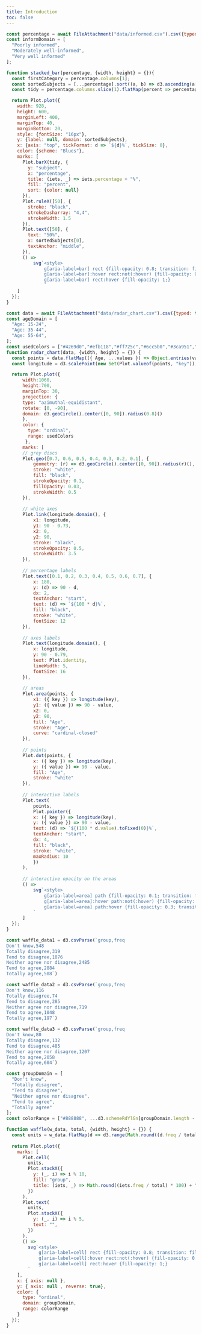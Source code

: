 ```yaml
---
title: Introduction
toc: false
---
```

```js
const percentage = await FileAttachment("data/informed.csv").csv({typed: true});
const informDomain = [
  "Poorly informed",
  "Moderately well-informed",
  "Very well informed"
];

function stacked_bar(percentage, {width, height} = {}){
  const firstCategory = percentage.columns[1];
  const sortedSubjects = [...percentage].sort((a, b) => d3.ascending(a[firstCategory], b[firstCategory])).map(d => d.name);
  const tidy = percentage.columns.slice(1).flatMap(percent => percentage.map(d => ({subject: d.name, percent, percentage: d[percent]})));

  return Plot.plot({
    width: 928,
    height: 600,
    marginLeft: 400,
    marginTop: 40,
    marginBottom: 20,
    style: {fontSize: "16px"},
    y: {label: null, domain: sortedSubjects},
    x: {axis: "top", tickFormat: d => `${d}%`, tickSize: 0},
    color: {scheme: "Blues"},
    marks: [
      Plot.barX(tidy, {
        y: "subject",
        x: "percentage",
        title: (iets, _) => iets.percentage + "%",
        fill: "percent",
        sort: {color: null}
      }),
      Plot.ruleX([50], {
        stroke: "black",
        strokeDasharray: "4,4",
        strokeWidth: 1.5
      }),
      Plot.text([50], {
        text: "50%",
        x: sortedSubjects[0],
        textAnchor: "middle",
      }),
      () =>
          svg`<style>
              g[aria-label=bar] rect {fill-opacity: 0.8; transition: fill-opacity .2s; cursor: pointer}
              g[aria-label=bar]:hover rect:not(:hover) {fill-opacity: 0.3;}
              g[aria-label=bar] rect:hover {fill-opacity: 1;}
              `
    ]
  });
}
```


```js
const data = await FileAttachment("data/radar_chart.csv").csv({typed: true});
const ageDomain = [
  "Age: 15-24",
  "Age: 35-44",
  "Age: 55-64",
];
const usedColors = ["#4269d0","#efb118","#ff725c","#6cc5b0","#3ca951","#ff8ab7","#a463f2","#97bbf5","#9c6b4e","#9498a0"];
function radar_chart(data, {width, height} = {}) {
  const points = data.flatMap(({ Age, ...values }) => Object.entries(values).map(([key, value]) => ({ Age, key, value })))
  const longitude = d3.scalePoint(new Set(Plot.valueof(points, "key")), [180, -180]).padding(0.5).align(1)

  return Plot.plot({
      width:1060,
      height:700,
      marginTop: 30,
      projection: {
      type: "azimuthal-equidistant",
      rotate: [0, -90],
      domain: d3.geoCircle().center([0, 90]).radius(0.8)()
      },
      color: {
        type: "ordinal",
        range: usedColors
       },
      marks: [
      // grey discs
      Plot.geo([0.7, 0.6, 0.5, 0.4, 0.3, 0.2, 0.1], {
          geometry: (r) => d3.geoCircle().center([0, 90]).radius(r)(),
          stroke: "white",
          fill: "black",
          strokeOpacity: 0.3,
          fillOpacity: 0.03,
          strokeWidth: 0.5
      }),
  
      // white axes
      Plot.link(longitude.domain(), {
          x1: longitude,
          y1: 90 - 0.73,
          x2: 0,
          y2: 90,
          stroke: "black",
          strokeOpacity: 0.5,
          strokeWidth: 3.5
      }),
  
      // percentage labels
      Plot.text([0.1, 0.2, 0.3, 0.4, 0.5, 0.6, 0.7], {
          x: 180,
          y: (d) => 90 - d,
          dx: 2,
          textAnchor: "start",
          text: (d) => `${100 * d}%`,
          fill: "black",
          stroke: "white",
          fontSize: 12
      }),
  
      // axes labels
      Plot.text(longitude.domain(), {
          x: longitude,
          y: 90 - 0.79,
          text: Plot.identity,
          lineWidth: 5,
          fontSize: 16
      }),
  
      // areas
      Plot.area(points, {
          x1: ({ key }) => longitude(key),
          y1: ({ value }) => 90 - value,
          x2: 0,
          y2: 90,
          fill: "Age",
          stroke: "Age",
          curve: "cardinal-closed"
      }),
  
      // points
      Plot.dot(points, {
          x: ({ key }) => longitude(key),
          y: ({ value }) => 90 - value,
          fill: "Age",
          stroke: "white"
      }),
  
      // interactive labels
      Plot.text(
          points,
          Plot.pointer({
          x: ({ key }) => longitude(key),
          y: ({ value }) => 90 - value,
          text: (d) => `${(100 * d.value).toFixed(0)}%`,
          textAnchor: "start",
          dx: 4,
          fill: "black",
          stroke: "white",
          maxRadius: 10
          })
      ),
  
      // interactive opacity on the areas
      () =>
          svg`<style>
              g[aria-label=area] path {fill-opacity: 0.1; transition: fill-opacity .2s;}
              g[aria-label=area]:hover path:not(:hover) {fill-opacity: 0.05; transition: fill-opacity .2s;}
              g[aria-label=area] path:hover {fill-opacity: 0.3; transition: fill-opacity .2s;}
          `
      ]
  });
}
```

```js
const waffle_data1 = d3.csvParse(`group,freq
Don't know,548
Totally disagree,319
Tend to disagree,1076
Neither agree nor disagree,2485
Tend to agree,2884
Totally agree,508`)

const waffle_data2 = d3.csvParse(`group,freq
Don't know,116
Totally disagree,74
Tend to disagree,285
Neither agree nor disagree,719
Tend to agree,1048
Totally agree,197`)

const waffle_data3 = d3.csvParse(`group,freq
Don't know,80
Totally disagree,132
Tend to disagree,485
Neither agree nor disagree,1207
Tend to agree,2058
Totally agree,604`)

const groupDomain = [
  "Don't know",
  "Totally disagree",
  "Tend to disagree",
  "Neither agree nor disagree",
  "Tend to agree",
  "Totally agree"
];
const colorRange = ["#888888", ...d3.schemeRdYlGn[groupDomain.length - 1]];

function waffle(w_data, total, {width, height} = {}) {
  const units = w_data.flatMap(d => d3.range(Math.round((d.freq / total) * 100)).map(() => d));
  
  return Plot.plot({
    marks: [
      Plot.cell(
        units,
        Plot.stackX({
          y: (_, i) => i % 10,
          fill: "group",
          title: (iets, _) => Math.round((iets.freq / total) * 100) + "%"
        })
      ),
      Plot.text(
        units,
        Plot.stackX({
          y: (_, i) => i % 5,
          text: "",
        })
      ),
      () =>
        svg`<style>
            g[aria-label=cell] rect {fill-opacity: 0.8; transition: fill-opacity .2s; cursor: pointer}
            g[aria-label=cell]:hover rect:not(:hover) {fill-opacity: 0.3;}
            g[aria-label=cell] rect:hover {fill-opacity: 1;}
        `
    ],
    x: { axis: null },
    y: { axis: null , reverse: true},
    color: {
      type: "ordinal",
      domain: groupDomain,
      range: colorRange
    }
  });
}
```
<div class="hero">
  <h1>European citizens: knowledge and attitudes towards science and technology</h1>
</div>

<h4>How do Europeans perceive science and technology? What do they know, value, and expect from scientific advancements? This dataset presents the results of a wide-ranging European survey on public attitudes toward science and technology. It was conducted in 2024 and covers key themes such as knowledge and interest in science, perceptions of its impact on society, trust in scientific institutions, inclusiveness and diversity in science, and views on emerging technologies like artificial intelligence.</h4>
<br>
<br>
<h4>Alongside a general introduction, this site also features two dedicated sections for deeper exploration:
In the <b>Explore section</b>, you can interact with an EU map and a series of charts to compare country-level responses on key questions.
In the <b>Social section</b>, we take a closer look at regional differences—comparing how various country groups view regulation, gender equality in science, and the future of jobs in an AI-driven world. These interactive visualizations aim to make complex survey data accessible, engaging, and useful for anyone interested in how science is perceived across Europe.
<br>
<br>
<h4>Explore the data to see how perspectives differ by age, education, and region—and discover what the numbers say about the future relationship between science and society in Europe.</h4>

<br><h2>How well is the European citizen informed?</h2>
<br>
<h4>This stacked bar chart shows how well-informed citizens feel about different science and technology topics. Each bar represents a topic and is divided into 3 categories summing up to 100%.</h4>
<br>
<h4>The dotted line at 50% helps you quickly see whether the majority of people feel at least somewhat informed about a topic—or not. Hover over each segment for exact percentages.</h4>

<div class="card">
  <div class="chart-title">For each of the following, please indicate whether you are...</div>
  <div class="mt-4">
        ${Plot.legend({
          color: {
            type: "ordinal",
            domain: informDomain,
            scheme: "Blues" 
          },
          columns: 4,
          style: {
              fontSize: "14px",
              spacing: "0.5rem"
            }
        })}
  </div>
  ${resize((width) => stacked_bar(percentage, {width}))}
</div>
<h4>The data reveals clear differences in how informed citizens feel about various societal and scientific topics. Overall, there is a trend suggesting that individuals feel less informed about scientific and technological matters than about more commonly discussed subjects like politics or sports.</h4>
<br>
<br>
<h4><b>Medical discoveries</b> and <b>scientific or technological developments</b> are areas where citizens report feeling the least informed. Nearly half of respondents (48%) feel poorly informed about medical breakthroughs, and 44% say the same about scientific and technological developments. Only 10–11% feel very well informed in these categories. This indicates a significant gap in public engagement or accessibility to information in the fields most closely tied to innovation and public health.</h4>
<br>
<br>
<h4>In contrast, <b>sports news</b> and <b>culture and arts</b> evoke stronger feelings of being informed. These topics show higher percentages in the very well informed category, with 26% for sports and 12% for culture, suggesting that people may have easier access to or more interest in these areas through media and daily conversations.</h4>
<br>
<br>
<h4><b>Politics</b> and <b>environmental issues</b>, which frequently dominate public discourse, show a relatively more balanced spread. A majority of citizens report being moderately well-informed (51–56%), and around a quarter feel very well informed. This suggests that while people may engage with these topics, the complexity or polarized nature of political and environmental discussions might limit a broader sense of deep understanding.</h4>
<br>
<br>
<h4>The results underline a need for improved science communication, particularly in the fields of medicine and technology, where innovation directly affects public well-being. Making complex topics more accessible and engaging through trustworthy sources could help bridge the current knowledge gap and empower citizens to better navigate societal changes driven by scientific advancements.</h4>

<br><h2>How do European citizens gather information?</h2>
<br>
<h4>This radar chart shows the main sources of information used by different age groups to stay up to date with science and technology. Each axis represents a different source and the lines show how frequently each age group relies on them.</h4>
<br>
<h4>The chart makes it easy to compare patterns across age groups and spot generational differences in information habits.</h4>

<div class="card">
  <div class="chart-title">What are the two main sources that you use the most to stay up to date?</div>
  <div class="grid">
    <div class="mt-4">
      ${Plot.legend({
        color: {
          type: "ordinal",
          domain: ageDomain,
          range: usedColors
        },
        columns: 6,
        style: {
          fontSize: "14px"
        }
      })}
    </div>
  </div>
  <div class="grid grid-cols-1">
      ${resize((width) => radar_chart(data, {width}))}
  </div>
  <div class="waffle-title"> </div>
</div>
<h4>The data highlights distinct generational differences in how people stay informed about science and related topics.</h4>
<br>
<br>
<h4><b>Television</b> remains the dominant source across all age groups, especially among older citizens—69% of those aged 55–64 rely on TV, compared to 50% of those aged 15–24. Newspapers follow a similar trend, with usage increasing with age.</h4>
<br>
<h4>In contrast, younger people rely far more on <b>online social networks and blogs</b>, a stark difference from older age groups. This demographic is also more likely to consult online encyclopaedias, indicating a preference for digital, accessible platforms.</h4>
<br>
<h4><b>Books and magazines</b> show moderate use across all groups, while <b>scientific journals</b> remain niche, particularly among younger and older groups. Interestingly, <b>radio and podcasts</b> have relatively low but consistent engagement, regardless of age.</h4>
<br>
<br>
<h4>Overall, the results suggest a clear digital divide, with younger individuals gravitating toward informal, online sources, while older groups lean heavily on traditional media. These patterns underscore the importance of tailoring science communication to the platforms most trusted and accessed by each age group.</h4>

<br><h2>Trust in scientific development with the use of AI</h2>
<br>
<h4>This waffle chart illustrates how citizens with different levels of education perceive the role of AI in advancing scientific discoveries. Each level indicates the highest obtained degree of the individual's parents and is represented by a separate chart. The colored blocks show the distribution of agreement levels with the statement, from strong disagreement to strong agreement, making it easy to see how opinions vary by education level. Each block represents 1% of the group’s responses.</h4>

<div class="card">
  <div class="chart-title">Agreement with AI Advancing Scientific Progress, by Parental Education Level</div>
  <div class="grid-3">
    <div class="grid-item">
      <div class="waffle-title">Primary education (max both parents)</div>
      <div class="waffle-chart">${waffle(waffle_data1, 7828, { width: 300, height: 300 })}</div>
    </div>
    <div class="grid-item">
      <div class="waffle-title">Secondary education (max both parents)</div>
      <div class="waffle-chart">${waffle(waffle_data2, 2439, { width: 300, height: 300 })}</div>
    </div>
    <div class="grid-item">
      <div class="waffle-title">At least one parent with higher education</div>
      <div class="waffle-chart">${waffle(waffle_data3, 4566, { width: 300, height: 300 })}</div>
    </div>
  </div>
  <div class="grid">
    <div class="mt-4">
      ${Plot.legend({
        color: {
          type: "ordinal",
          domain: groupDomain,
          range: colorRange
        },
        columns: 4,
        style: {
            fontSize: "14px",
            spacing: "0.5rem"
          }
      })}
    </div>
  </div>
</div>

<h4>The data reveals a clear correlation between educational background and positive perceptions of AI’s role in scientific progress.</h4>
<br>
<br>
<h4>Respondents with at least one parent having higher education show the strongest agreement, with more than half expressing positive views. The proportion of strong disagreement is relatively low in this group.</h4>
<br>
<h4>Those with at most secondary education are slightly less enthusiastic but still show a favorable lean, with a significant share agreeing, though neutrality is more common.</h4>
<br>
<h4>Survey participants whose parents had at most a primary education express more uncertainty and skepticism, with a higher proportion of 'Don't know', although the percentage of 'Totally disagree' remains exactly the same across all 3 levels.</h4>
<br>
<br>
<h4>Overall, <b>confidence in AI’s benefits for science appears to rise with educational attainment</b>, suggesting that familiarity with scientific or technological environments may enhance trust in the usage of AI.</h4>

<style>
.waffle-chart {
  width: 550px;
  text-align: center;
}

.waffle-title {
  font-weight: 600;
  margin-bottom: 0.5rem;
}

.chart-title {
  font-weight: 600;
  margin-bottom: 0.5rem;
  font-size: 18px;
}

.hero {
  display: flex;
  flex-direction: column;
  align-items: center;
  font-family: var(--sans-serif);
  margin: 1rem 0 3rem;
  text-wrap: balance;
  text-align: center;
}

.hero h1 {
  padding: 0.5rem 0;
  max-width: none;
  font-size: 14vw;
  font-weight: 700;
  line-height: 1;
  background: linear-gradient(30deg, var(--theme-foreground-focus), currentColor);
  -webkit-background-clip: text;
  -webkit-text-fill-color: transparent;
  background-clip: text;
}

@media (min-width: 640px) {
  .hero h1 {
    font-size: 70px;
  }
}

.grid-3 {
  display: grid;
  grid-template-columns: repeat(3, 1fr);
  gap: 2rem;
  justify-items: center;
  align-items: start;
  margin-top: 2rem;
}

.grid-item {
  text-align: center;
  width: 300px;
}

h2 {
  display: inline;
}

h4 {
  display: inline;
  font-weight: normal;
}

</style>